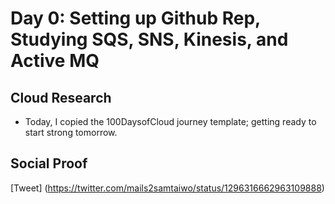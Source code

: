<!-- This is a template you can use for quick progress days. It removes a lot of the steps we encourage you to share in the longer template 000-DAY-ARTICLE-LONG-TEMPLATE.MD-->

# Day 0: Setting up Github Rep, Studying SQS, SNS, Kinesis, and Active MQ

## Cloud Research

- Today, I copied the 100DaysofCloud journey template; getting ready to start strong tomorrow. 

## Social Proof

[Tweet] (https://twitter.com/mails2samtaiwo/status/1296316662963109888)
